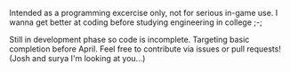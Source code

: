 Intended as a programming excercise only, not for serious in-game use. I wanna get better at coding before studying engineering in college ;-;

Still in development phase so code is incomplete. Targeting basic completion before April. Feel free to contribute via issues or pull requests! (Josh and surya I'm looking at you...)
